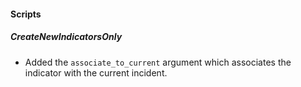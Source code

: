 
#### Scripts

##### CreateNewIndicatorsOnly

- Added the `associate_to_current` argument which associates the indicator with the current incident.